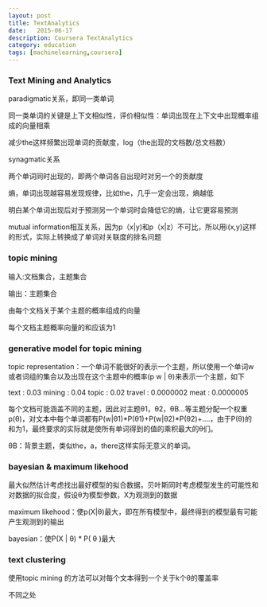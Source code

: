 ```yaml
---
layout: post
title: TextAnalytics
date:   2015-06-17
description: Coursera TextAnalytics
category: education
tags: [machinelearning,coursera]
---
```


### Text Mining and Analytics

paradigmatic关系，即同一类单词

同一类单词的关键是上下文相似性，评价相似性：单词出现在上下文中出现概率组成的向量相乘

减少the这样频繁出现单词的贡献度，log（the出现的文档数/总文档数）

<!-- more -->

synagmatic关系

两个单词同时出现的，即两个单词各自出现时对另一个的贡献度

熵，单词出现越容易发现规律，比如the，几乎一定会出现，熵越低

明白某个单词出现后对于预测另一个单词时会降低它的熵，让它更容易预测

mutual information相互关系，因为p（x|y)和p（x|z）不可比，所以用i(x,y)这样的形式，实际上转换成了单词对关联度的排名问题

### topic mining

输入:文档集合，主题集合

输出：主题集合

由每个文档关于某个主题的概率组成的向量

每个文档主题概率向量的和应该为1

### generative model for topic mining

topic representation：一个单词不能很好的表示一个主题，所以使用一个单词w或者词组的集合以及出现在这个主题中的概率(p w | θ)来表示一个主题，如下

text : 0.03
mining : 0.04
topic : 0.02
travel : 0.0000002
meat : 0.0000005

每个文档可能涵盖不同的主题，因此对主题θ1，θ2，θB...等主题分配一个权重p(θ)，对文本中每个单词都有P(w|θ1)*P(θ1)+P(w|θ2)*P(θ2)+....，由于P(θ)的和为1，最终要求的实际就是使所有单词得到的值的乘积最大的θ们。

θB：背景主题，类似the，a，there这样实际无意义的单词。

### bayesian & maximum likehood

最大似然估计考虑找出最好模型的拟合数据，贝叶斯同时考虑模型发生的可能性和对数据的拟合度，假设θ为模型参数，X为观测到的数据

maximum likehood：使p(X|θ)最大，即在所有模型中，最终得到的模型最有可能产生观测到的输出

bayesian：使P(X | θ) * P( θ )最大

### text clustering

使用topic mining 的方法可以对每个文本得到一个关于k个θ的覆盖率

不同之处